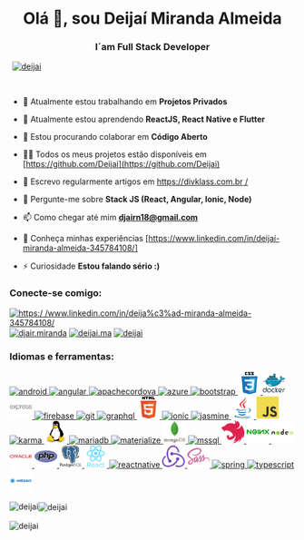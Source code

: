 <h1 align="center">Olá 👋, sou Deijaí Miranda Almeida</h1>
<h3 align="center">I´am Full Stack Developer</h3>

<p align="left"> <a style="margin-left: 5px" href="https://github.com/ryo-ma/github-profile-trophy"><img
            src="https://github-profile-trophy.vercel.app/?username=deijai" alt="deijai" /></a> </p>

<p align="left"> <a href="https://twitter.com/" target="blank"><img
            src="https://img.shields. io/twitter/follow/?logo=twitter&style=for-the-badge" alt="" /></a> </p>

- 🔭 Atualmente estou trabalhando em **Projetos Privados**

- 🌱 Atualmente estou aprendendo **ReactJS, React Native e Flutter**

- 👯 Estou procurando colaborar em **Código Aberto**

- 👨‍💻 Todos os meus projetos estão disponíveis em [https://github.com/Deijai](https://github.com/Deijai)

- 📝 Escrevo regularmente artigos em [https://divklass.com.br /](https://divklass.com.br/)

- 💬 Pergunte-me sobre **Stack JS (React, Angular, Ionic, Node)**

- 📫 Como chegar até mim **djairn18@gmail.com**

- 📄 Conheça minhas experiências
[https://www.linkedin.com/in/deijaí-miranda-almeida-345784108/]

- ⚡ Curiosidade **Estou falando sério :)**

<h3 align="left">Conecte-se comigo:</h3>
<p align="left">
    <a href="https://linkedin.com/in/https://www.linkedin.com/in/deija%c3%ad-miranda-almeida-345784108/"
        target="blank"><img align="center"
            src="https://raw.githubusercontent.com/rahuldkjain/github-profile-readme-generator/master/src/images/icons/Social/linked-in-alt.svg"
            alt="https:/ /www.linkedin.com/in/deija%c3%ad-miranda-almeida-345784108/" height="30" width="40" /></a>
    <a href="https://www.facebook.com/djair.miranda" target="blank"><img align="center"
            src="https://raw.githubusercontent.com/rahuldkjain/github-profile-readme-generator/master/src/images/icons/Social/facebook.svg"
            alt="djair.miranda" height="30" width="40" /></a>
    <a href="https://instagram.com/deijai.ma" target="blank"><img align="center"
            src="https://raw.githubusercontent.com/rahuldkjain/github-profile-readme-generator/master/src/images/icons/Social/instagram.svg"
            alt="deijai.ma" height="30" width="40" /></a>
    <a href="https://discord.gg/deijai#0735" target="blank"><img align="center"
            src="https://raw.githubusercontent.com/rahuldkjain/github-profile-readme-generator/master/src/images/icons/Social/discord.svg"
            alt="deijai" height="30" width="40" /></a>
</p>

<h3 align="left">Idiomas e ferramentas:</h3>
<p align="left">
    <a href="https://developer.android.com" target="_blank" rel="noreferrer">
        <img src="https://raw.githubusercontent.com/devicons /devicon/master/icons/android/android-original-wordmark.svg"
            alt="android" width="40" height="40" />
    </a>
    <a href="https://angular.io " target="_blank" rel="noreferrer">
        <img src="https://angular.io/assets/images/logos/angular/angular.svg" alt="angular" width="40" height=" 40" />
    </a>
    <a href="https://cordova.apache.org/" target="_blank" rel="noreferrer">
        <img src="https://www.vectorlogo.zone/logos/apache_cordova/apache_cordova-icon.svg" alt="apachecordova"
            width="40" height="40" /> </a> <a href="https://azure.microsoft.com/en- in/" target="_blank"
        rel="noreferrer"> <img src="https://www.vectorlogo.zone/logos/microsoft_azure/microsoft_azure-icon.svg"
            alt="azure" width="40" altura="40" /> </a> <a href="https://getbootstrap.com" target="_blank"
        rel="noreferrer"> <img
            src="https://raw.githubusercontent.com/devicons /devicon/master/icons/bootstrap/bootstrap-plain-wordmark.svg"
            alt="bootstrap" width="40" height="40" /> </a> <a href="https://www.w3schools.com/css/" target="_blank"
        rel="noreferrer"> <img
            src="https://raw.githubusercontent.com/devicons/devicon/master/icons/css3/css3-original-wordmark.svg"
            alt="css3" width="40" height="40" /> </a> <a href="https://www.docker.com/" target="_blank"
        rel="noreferrer"> <img
            src="https://raw.githubusercontent.com/devicons/devicon/master/icons/docker/docker-original-wordmark.svg"
            alt="docker" width=" 40" height="40" /> </a> <a href="https://expressjs.com" target="_blank"
        rel="noreferrer"> <img
            src="https://raw.githubusercontent.com/devicons/devicon/master/icons/express/express-original-wordmark.svg"
            alt="express" width="40" height="40" /> </a> <a href="https:// firebase.google.com/" target="_blank"
        rel="noreferrer"> <img src="https://www.vectorlogo.zone/logos/firebase/firebase-icon.svg" alt="firebase"
            width="40" height="40" /> </a> <a href="https://git-scm.com/" target="_blank" rel="noreferrer"> <img
            src="https:/www.vectorlogo.zone/logos/git-scm/git-scm-icon.svg" alt="git" width="40" height="40" /> </a> <a
        href="https:// graphql.org" target="_blank" rel="noreferrer"> <img
            src="https://www.vectorlogo.zone/logos/graphql/graphql-icon.svg" alt="graphql" width="40" height="40" />
    </a> <a href="https://www.w3.org/html/" target="_blank" rel="noreferrer"> <img
            src="https://raw.githubusercontent.com/devicons/devicon/master/icons/html5/html5-original-wordmark.svg"
            alt="html5" width="40" height="40" /> </a> <a href="https://ionicframework.com" target="_blank"
        rel="noreferrer"> <img src="https://upload.wikimedia.org/wikipedia/commons/d/d1/Ionic_Logo.svg" alt="ionic"
            width="40" height="40" /> </a> <a href="https://jasmine.github.io/" target="_blank" rel="noreferrer"> <img
            src="https://www.vectorlogo.zone/logos/jasmine/jasmine-icon.svg" alt="jasmine" width="40" height="40" />
    </a> <a href="https://www.java.com" target="_blank " rel="noreferrer"> <img
            src="https://raw.githubusercontent.com/devicons/devicon/master/icons/java/java-original.svg" alt="java"
            width="40" height="40" /> </a> <a href="https://developer.mozilla.org/en-US/docs/Web/JavaScript"
        target="_blank" rel="noreferrer"> <img
            src="https://raw.githubusercontent.com/devicons/devicon/master/icons/javascript/javascript-original.svg"
            alt="javascript" width="40" height="40" /> </a> <a href=" https://karma-runner.github.io/latest/index.html"
        target="_blank" rel="noreferrer"> <img
            src="https://raw.githubusercontent.com/detain/svg-logos/780f25886640cef088af994181646db2f6b1a3f8/svg/karma.svg"
            alt="karma" width="40" height="40" /> </a> <a href="https://www.linux.org/" target="_blank"
        rel="noreferrer"> <img
            src="https://raw.githubusercontent.com/devicons/devicon/master/icons/linux/linux-original.svg" alt="linux"
            width="40" height="40" /> </a> <a href="https://mariadb.org/" target="_blank" rel="noreferrer"> <img
            src="https://www.vectorlogo.zone/logos/mariadb/mariadb-icon.svg" alt="mariadb" width="40" height="40" />
    </a> <a href="https://materializecss.com/" target="_blank " rel="noreferrer"> <img
            src="https://raw.githubusercontent.com/prplx/svg-logos/5585531d45d294869c4eaab4d7cf2e9c167710a9/svg/materialize.svg"
            alt="materialize" width="40" height="40 " /> </a> <a href="https://www.mongodb.com/" target="_blank"
        rel="noreferrer"> <img
            src="https://raw.githubusercontent.com/devicons/devicon/master/icons/mongodb/mongodb-original-wordmark.svg"
            alt="mongodb" width="40" height="40" />
        <a href="https://www.microsoft.com/en-us/sql-server" target="_blank" rel="noreferrer"> <img
                src="https://www.svgrepo.com/show/303229/microsoft-sql-server-logo.svg" alt="mssql" width="40"
                height="40" /> </a> 
                 <a href="https://nestjs.com/" target="_blank"
            rel="noreferrer"> <img
                src="https://raw.githubusercontent.com/devicons/devicon/master/icons/nestjs/nestjs-plain.svg"
                alt="nestjs" width="40" height="40" /> </a> <a href="https://www.nginx.com" target="_blank"
            rel="noreferrer"> <img
                src="https://raw.githubusercontent.com/devicons/devicon/master/icons/nginx/nginx-original.svg"
                alt="nginx" width="40" height="40" /> </a> <a href="https://nodejs.org" target="_blank"
            rel="noreferrer"> <img
                src="https://raw.githubusercontent.com/devicons/devicon/master/icons/nodejs/nodejs-original-wordmark.svg"
                alt="nodejs" width="40" height="40" /> </a> <a href="https: //www.oracle.com/" target="_blank"
            rel="noreferrer"> <img
                src="https://raw.githubusercontent.com/devicons/devicon/master/icons/oracle/oracle-original.svg "
                alt="oracle" width="40" height="40" /> </a> <a href="https://www.php.net" target="_blank"
            rel="noreferrer"> <img
                src="https://raw.githubusercontent.com/devicons/devicon/master/icons/php/php-original.svg" alt="php"
                width="40" height="40" /> </a><a href="https://www.postgresql.org" target="_blank" rel="noreferrer">
            <img src="https://raw.githubusercontent.com/devicons/devicon/master/icons/postgresql/postgresql-original-wordmark.svg"
                alt="postgresql" width="40" height="40" /> </a> <a href="https://reactjs.org/" target="_blank"
            rel="noreferrer"> <img
                src="https://raw.githubusercontent.com/devicons/devicon/master/icons/react/react-original-wordmark.svg"
                alt="react" width="40" height="40" /> </a> <a href="https://reactnative.dev/" target="_blank"
            rel="noreferrer"> <img src="https://reactnative.dev/img/header_logo.svg" alt="reactnative" width="40"
                height="40" /> </a> <a href="https://redux.js.org" target="_blank" rel="noreferrer"> <img
                src="https://raw.githubusercontent.com/devicons/devicon/master/icons/redux/redux-original.svg"
                alt="redux" width="40" height="40" /> </a> <a href="https://sass-lang.com" target="_blank"
            rel="noreferrer"> <img
                src="https://raw.githubusercontent.com/devicons/devicon/master/icons/sass/sass-original.svg" alt="sass"
                width="40" height="40" /> </a> <a href="https://spring. io/" target="_blank" rel="noreferrer"> <img
                src="https://www.vectorlogo.zone/logos/springio/springio-icon.svg" alt="spring" width="40"
                height="40 " /> </a> <a href="https://www.typescriptlang.org/" target="_blank" rel="noreferrer"> <img
                src="https://raw.githubusercontent.com/devicons /devicon/master/icons/typescript/typescript-original.svg"
                alt="typescript" width="40" height="40" /> </a> <a href="https://webpack.js.org " target="_blank"
            rel="noreferrer"> <img
                src="https://raw.githubusercontent.com/devicons/devicon/d00d0969292a6569d45b06d3f350f463a0107b0d/icons/webpack/webpack-original-wordmark.svg"
                alt="webpack" width="40" height="40" /> </a>
</p>

<p>
    <img align="left"
        src="https://github-readme-stats.vercel.app/api/top-langs?username=deijai&show_icons=true&locale=en&layout=compact"
        alt="deijai" />
</p>

<p> <img align="center" src="https://github-readme-stats.vercel.app/api?username=deijai&show_icons=true&locale=en"
        alt="deijai" /> </p>

<p><img align="center" src="https://github-readme-streak-stats.herokuapp.com/?user=deijai&" alt="deijai" /></p>

